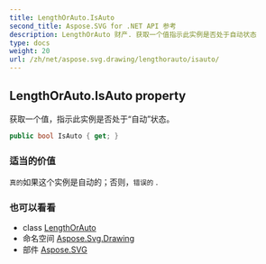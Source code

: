 ```yaml
---
title: LengthOrAuto.IsAuto
second_title: Aspose.SVG for .NET API 参考
description: LengthOrAuto 财产. 获取一个值指示此实例是否处于自动状态
type: docs
weight: 20
url: /zh/net/aspose.svg.drawing/lengthorauto/isauto/
---
```

## LengthOrAuto.IsAuto property

获取一个值，指示此实例是否处于“自动”状态。

```csharp
public bool IsAuto { get; }
```

### 适当的价值

`真的`如果这个实例是自动的；否则，`错误的` .

### 也可以看看

* class [LengthOrAuto](../)
* 命名空间 [Aspose.Svg.Drawing](../../lengthorauto/)
* 部件 [Aspose.SVG](../../../)


